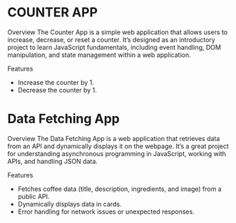 <!-- # React + Vite

This template provides a minimal setup to get React working in Vite with HMR and some ESLint rules.

Currently, two official plugins are available:

- [@vitejs/plugin-react](https://github.com/vitejs/vite-plugin-react/blob/main/packages/plugin-react/README.md) uses [Babel](https://babeljs.io/) for Fast Refresh
- [@vitejs/plugin-react-swc](https://github.com/vitejs/vite-plugin-react-swc) uses [SWC](https://swc.rs/) for Fast Refresh -->

# COUNTER APP

Overview
The Counter App is a simple web application that allows users to increase, decrease, or reset a counter. It’s designed as an introductory project to learn JavaScript fundamentals, including event handling, DOM manipulation, and state management within a web application.

Features

- Increase the counter by 1.
- Decrease the counter by 1.

# Data Fetching App

Overview
The Data Fetching App is a web application that retrieves data from an API and dynamically displays it on the webpage. It’s a great project for understanding asynchronous programming in JavaScript, working with APIs, and handling JSON data.

Features

- Fetches coffee data (title, description, ingredients, and image) from a public API.
- Dynamically displays data in cards.
- Error handling for network issues or unexpected responses.
